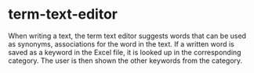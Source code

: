 # term-text-editor
When writing a text, the term text editor suggests words that can be used as synonyms, associations for the word in the text. If a written word is saved as a keyword in the Excel file, it is looked up in the corresponding category. The user is then shown the other keywords from the category. 
